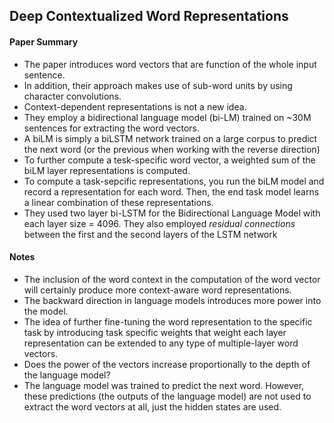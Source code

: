 ## Deep Contextualized Word Representations

#### Paper Summary
* The paper introduces word vectors that are function of the whole input sentence.
* In addition, their approach makes use of sub-word units by using character convolutions.
* Context-dependent representations is not a new idea.
* They employ a bidirectional language model (bi-LM) trained on ~30M sentences for extracting the word vectors.
* A biLM is simply a biLSTM network trained on a large corpus to predict the next word (or the previous when working with the reverse direction)
* To further compute a tesk-specific word vector, a weighted sum of the biLM layer representations is computed.
* To compute a task-sepcific representations, you run the biLM model and record a representation for each word. Then, the end task model learns a linear combination of these representations. 
* They used two layer bi-LSTM for the Bidirectional Language Model with each layer size = 4096. They also employed *residual connections* between the first and the second layers of the LSTM network

  

#### Notes

* The inclusion of the word context in the computation of the word vector will certainly produce more context-aware word representations.
* The backward direction in language models introduces more power into the model.
* The idea of further fine-tuning the word representation to the specific task by introducing task specific weights that weight each layer representation can be extended to any type of multiple-layer word vectors.
* Does the power of the vectors increase proportionally to the depth of the language model?
* The language model was trained to predict the next word. However, these predictions (the outputs of the language model) are not used to extract the word vectors at all, just the hidden states are used.
